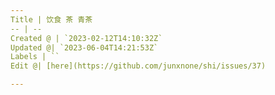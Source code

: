 ```yaml
---
Title | 饮食 茶 青茶
-- | --
Created @ | `2023-02-12T14:10:32Z`
Updated @| `2023-06-04T14:21:53Z`
Labels | ``
Edit @| [here](https://github.com/junxnone/shi/issues/37)

---
```


